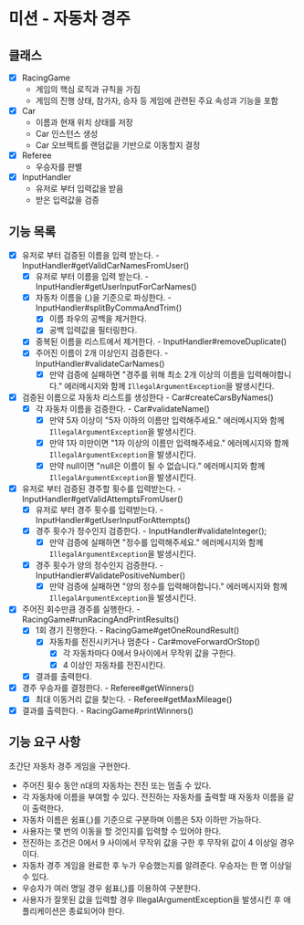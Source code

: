 # 미션 - 자동차 경주
## 클래스
- [x] RacingGame
  - 게임의 핵심 로직과 규칙을 가짐
  - 게임의 진행 상태, 참가자, 승자 등 게임에 관련된 주요 속성과 기능을 포함
- [x] Car
  - 이름과 현재 위치 상태를 저장
  - Car 인스턴스 생성
  - Car 오브젝트를 랜덤값을 기반으로 이동할지 결정
- [x] Referee
  - 우승자를 판별
- [x] InputHandler
  - 유저로 부터 입력값을 받음
  - 받은 입력값을 검증

## 기능 목록
- [x] 유저로 부터 검증된 이름을 입력 받는다. - InputHandler#getValidCarNamesFromUser()
  - [x] 유저로 부터 이름을 입력 받는다. - InputHandler#getUserInputForCarNames()
  - [x] 자동차 이름을 (,)을 기준으로 파싱한다. - InputHandler#splitByCommaAndTrim()
    - [x] 이름 좌우의 공백을 제거한다.
    - [x] 공백 입력값을 필터링한다.
  - [x] 중복된 이름을 리스트에서 제거한다. - InputHandler#removeDuplicate()
  - [x] 주어진 이름이 2개 이상인지 검증한다. - InputHandler#validateCarNames()
    - [x] 만약 검증에 실패하면 "경주를 위해 최소 2개 이상의 이름을 입력해야합니다." 에러메시지와 함께 `IllegalArgumentException`을 발생시킨다.
- [x] 검증된 이름으로 자동차 리스트를 생성한다 - Car#createCarsByNames()
  - [x] 각 자동차 이름을 검증한다. - Car#validateName()
    - [x] 만약 5자 이상이 "5자 이하의 이름만 입력해주세요." 에러메시지와 함께 `IllegalArgumentException`을 발생시킨다.
    - [x] 만약 1자 미만이면 "1자 이상의 이름만 입력해주세요." 에러메시지와 함께 `IllegalArgumentException`을 발생시킨다.
    - [x] 만약 null이면 "null은 이름이 될 수 없습니다." 에러메시지와 함께 `IllegalArgumentException`을 발생시킨다.
- [x] 유저로 부터 검증된 경주할 횟수를 입력받는다. - InputHandler#getValidAttemptsFromUser()
  - [x] 유저로 부터 경주 횟수를 입력받는다. - InputHandler#getUserInputForAttempts()
  - [x] 경주 횟수가 정수인지 검증한다. - InputHandler#validateInteger();
    - [x] 만약 검증에 실패하면 "정수를 입력해주세요." 에러메시지와 함께 `IllegalArgumentException`을 발생시킨다.
  - [x] 경주 횟수가 양의 정수인지 검증한다. - InputHandler#ValidatePositiveNumber()
    - [x] 만약 검증에 실패하면 "양의 정수를 입력해야합니다." 에러메시지와 함께 `IllegalArgumentException`을 발생시킨다.
- [x] 주어진 회수만큼 경주를 실행한다. - RacingGame#runRacingAndPrintResults()
  - [x] 1회 경기 진행한다. - RacingGame#getOneRoundResult()
    - [x] 자동차를 전진시키거나 멈춘다 - Car#moveForwardOrStop()
      - [x] 각 자동차마다 0에서 9사이에서 무작위 값을 구한다.
      - [x] 4 이상인 자동차를 전진시킨다.
  - [x] 결과를 출력한다.
- [x] 경주 우승자를 결정한다. - Referee#getWinners()
  - [x] 최대 이동거리 값을 찾는다. - Referee#getMaxMileage()
- [x] 결과를 출력한다. - RacingGame#printWinners()

## 기능 요구 사항
초간단 자동차 경주 게임을 구현한다.
- 주어진 횟수 동안 n대의 자동차는 전진 또는 멈출 수 있다. 
- 각 자동차에 이름을 부여할 수 있다. 전진하는 자동차를 출력할 때 자동차 이름을 같이 출력한다.
- 자동차 이름은 쉼표(,)를 기준으로 구분하며 이름은 5자 이하만 가능하다.
- 사용자는 몇 번의 이동을 할 것인지를 입력할 수 있어야 한다.
- 전진하는 조건은 0에서 9 사이에서 무작위 값을 구한 후 무작위 값이 4 이상일 경우이다.
- 자동차 경주 게임을 완료한 후 누가 우승했는지를 알려준다. 우승자는 한 명 이상일 수 있다.
- 우승자가 여러 명일 경우 쉼표(,)를 이용하여 구분한다.
- 사용자가 잘못된 값을 입력할 경우 IllegalArgumentException을 발생시킨 후 애플리케이션은 종료되어야 한다.